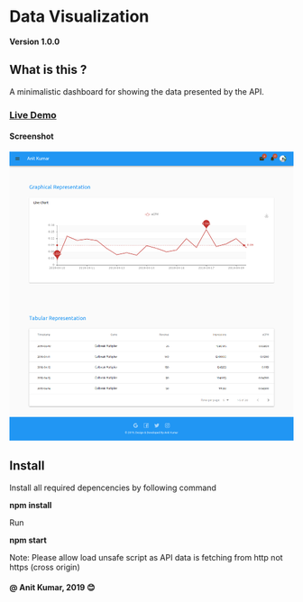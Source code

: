 # Data Visualization
**Version 1.0.0**

## What is this ?
A minimalistic dashboard for showing the data presented by the API.

### [Live Demo](https://data-visualization-anit.netlify.com/)
#### Screenshot 

![](src/Screenshot/Screenshot_2019-05-13%20Data%20Visualization%20By%20Anit%20Kumar.png)

## Install
Install all required depencencies by following command

**npm install**  

Run

**npm start** 

Note: Please allow load unsafe script as API data is fetching from http not https (cross origin)

#### @ Anit Kumar, 2019  :blush:
